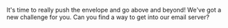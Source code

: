 It's time to really push the envelope and go above and beyond! We've got a new challenge for you. Can you find a way to get into our email server?
